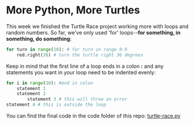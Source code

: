 # More Python, More Turtles

This week we finished the Turtle Race project working more with loops and random numbers.  So far, we've only used 'for' loops--**for something, in something, do something**:

``` python
for turn in range(10): # for turn in range 0-9
    red.right(36) # turn the turtle right 36 degrees
```
Keep in mind that the first line of a loop ends in a colon **:** and any statements you want in your loop need to be indented evenly:
```python
for i in range(10): #end in colon
    statement 1
    statement 2
        statement 3 # this will throw an error
statement 4 # this is outside the loop
```
You can find the final code in the code folder of this repo: [turtle-race.py](../code/python/turtle-race.py)